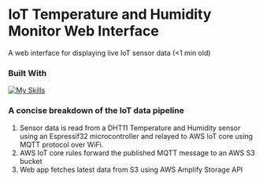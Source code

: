 # IoT Temperature and Humidity Monitor Web Interface
A web interface for displaying live IoT sensor data (<1 min old)

### Built With
[![My Skills](https://skillicons.dev/icons?i=react,tailwind,aws)](https://skillicons.dev)

### A concise breakdown of the IoT data pipeline
1. Sensor data is read from a DHT11 Temperature and Humidity sensor using an Espressif32 microcontroller and relayed to AWS IoT core using MQTT protocol over WiFi.
2. AWS IoT core rules forward the published MQTT message to an AWS S3 bucket
3. Web app fetches latest data from S3 using AWS Amplify Storage API
